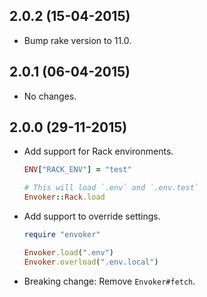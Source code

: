 2.0.2 (15-04-2015)
------------------

- Bump rake version to 11.0.

2.0.1 (06-04-2015)
------------------

- No changes.

2.0.0 (29-11-2015)
------------------

- Add support for Rack environments.

  ```ruby
  ENV["RACK_ENV"] = "test"

  # This will load `.env` and `.env.test`
  Envoker::Rack.load
  ```

- Add support to override settings.

  ```ruby
  require "envoker"

  Envoker.load(".env")
  Envoker.overload(".env.local")
  ```

- Breaking change: Remove `Envoker#fetch`.
